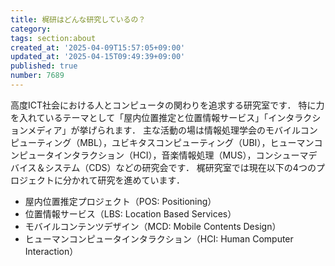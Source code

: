 ```yaml
---
title: 梶研はどんな研究しているの？
category:
tags: section:about
created_at: '2025-04-09T15:57:05+09:00'
updated_at: '2025-04-15T09:49:39+09:00'
published: true
number: 7689
---
```


高度ICT社会における人とコンピュータの関わりを追求する研究室です．
特に力を入れているテーマとして「屋内位置推定と位置情報サービス」「インタラクションメディア」が挙げられます．
主な活動の場は情報処理学会のモバイルコンピューティング（MBL），ユビキタスコンピューティング（UBI），ヒューマンコンピュータインタラクション（HCI），音楽情報処理（MUS），コンシューマデバイス＆システム（CDS）などの研究会です．
梶研究室では現在以下の4つのプロジェクトに分かれて研究を進めています．

- 屋内位置推定プロジェクト（POS: Positioning）
- 位置情報サービス（LBS: Location Based Services）
- モバイルコンテンツデザイン（MCD: Mobile Contents Design）
- ヒューマンコンピュータインタラクション（HCI: Human Computer Interaction）

